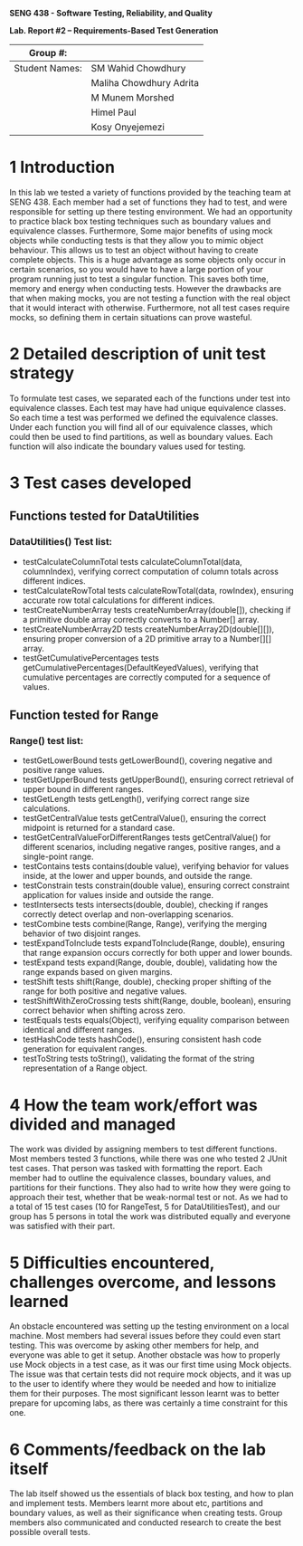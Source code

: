**SENG 438 - Software Testing, Reliability, and Quality**

**Lab. Report \#2 – Requirements-Based Test Generation**

| Group \#:      |     |
| -------------- | --- |
| Student Names: | SM Wahid Chowdhury    |
|                | Maliha Chowdhury Adrita  |
|                | M Munem Morshed  |
|                |  Himel Paul  |
|                |  Kosy Onyejemezi  |

# 1 Introduction

In this lab we tested a variety of functions provided by the teaching team at SENG 438. Each member had a set of functions they had to test, and were responsible for setting up there testing environment. We had an opportunity to practice black box testing techniques such as boundary values and equivalence classes. Furthermore, Some major benefits of using mock objects while conducting tests is that they allow you to mimic object behaviour. This allows us to test an object without having to create complete objects. This is a huge advantage as some objects only occur in certain scenarios, so you would have to have a large portion of your program running just to test a singular function. This saves both time, memory and energy when conducting tests. However the drawbacks are that when making mocks, you are not testing a function with the real object that it would interact with otherwise. Furthermore, not all test cases require mocks, so defining them in certain situations can prove wasteful.

# 2 Detailed description of unit test strategy

To formulate test cases, we separated each of the functions under test into equivalence classes. Each test may have had unique equivalence classes. So each time a test was performed we defined the equivalence classes. Under each function you will find all of our equivalence classes, which could then be used to find partitions, as well as boundary values. Each function will also indicate the boundary values used for testing.

# 3 Test cases developed

## Functions tested for DataUtilities



### DataUtilities() Test list:
- testCalculateColumnTotal tests calculateColumnTotal(data, columnIndex), verifying correct computation of column totals across different indices.
- testCalculateRowTotal tests calculateRowTotal(data, rowIndex), ensuring accurate row total calculations for different indices.
- testCreateNumberArray tests createNumberArray(double[]), checking if a primitive double array correctly converts to a Number[] array.
- testCreateNumberArray2D tests createNumberArray2D(double[][]), ensuring proper conversion of a 2D primitive array to a Number[][] array.
- testGetCumulativePercentages tests getCumulativePercentages(DefaultKeyedValues), verifying that cumulative percentages are correctly computed for a sequence of values.


## Function tested for Range



### Range() test list:
- testGetLowerBound tests getLowerBound(), covering negative and positive range values.
- testGetUpperBound tests getUpperBound(), ensuring correct retrieval of upper bound in different ranges.
- testGetLength tests getLength(), verifying correct range size calculations.
- testGetCentralValue tests getCentralValue(), ensuring the correct midpoint is returned for a standard case.
- testGetCentralValueForDifferentRanges tests getCentralValue() for different scenarios, including negative ranges, positive ranges, and a single-point range.
- testContains tests contains(double value), verifying behavior for values inside, at the lower and upper bounds, and outside the range.
- testConstrain tests constrain(double value), ensuring correct constraint application for values inside and outside the range.
- testIntersects tests intersects(double, double), checking if ranges correctly detect overlap and non-overlapping scenarios.
- testCombine tests combine(Range, Range), verifying the merging behavior of two disjoint ranges.
- testExpandToInclude tests expandToInclude(Range, double), ensuring that range expansion occurs correctly for both upper and lower bounds.
- testExpand tests expand(Range, double, double), validating how the range expands based on given margins.
- testShift tests shift(Range, double), checking proper shifting of the range for both positive and negative values.
- testShiftWithZeroCrossing tests shift(Range, double, boolean), ensuring correct behavior when shifting across zero.
- testEquals tests equals(Object), verifying equality comparison between identical and different ranges.
- testHashCode tests hashCode(), ensuring consistent hash code generation for equivalent ranges.
- testToString tests toString(), validating the format of the string representation of a Range object.





# 4 How the team work/effort was divided and managed

The work was divided by assigning members to test different functions. Most members tested 3 functions, while there was one who tested 2 JUnit test cases. That person was tasked with formatting the report. Each member had to outline the equivalence classes, boundary values, and partitions for their functions. They also had to write how they were going to approach their test, whether that be weak-normal test or not. As we had to a total of 15 test cases (10 for RangeTest, 5 for DataUtilitiesTest), and our group has 5 persons in total the work was distributed equally and everyone was satisfied with their part. 

# 5 Difficulties encountered, challenges overcome, and lessons learned

An obstacle encountered was setting up the testing environment on a local machine. Most members had several issues before they could even start testing. This was overcome by asking other members for help, and everyone was able to get it setup. Another obstacle was how to properly use Mock objects in a test case, as it was our first time using Mock objects. The issue was that certain tests did not require mock objects, and it was up to the user to identify where they would be needed and how to initialize them for their purposes. The most significant lesson learnt was to better prepare for upcoming labs, as there was certainly a time constraint for this one.

# 6 Comments/feedback on the lab itself

The lab itself showed us the essentials of black box testing, and how to plan and implement tests. Members learnt more about etc, partitions and boundary values, as well as their significance when creating tests. Group members also communicated and conducted research to create the best possible overall tests.




